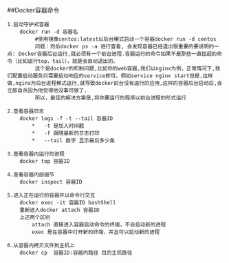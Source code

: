 ##Docker容器命令

    1.启动守护式容器
        docker run -d 容器名
             #使用镜像centos:latest以后台模式启动一个容器docker run -d centos 
             问题：然后docker ps -a 进行查看, 会发现容器已经退出很重要的要说明的一点: Docker容器后台运行,就必须有一个前台进程.容器运行的命令如果不是那些一直挂起的命令（比如运行top，tail），就是会自动退出的。 
             这个是docker的机制问题,比如你的web容器,我们以nginx为例，正常情况下,我们配置启动服务只需要启动响应的service即可。例如service nginx start但是,这样做,nginx为后台进程模式运行,就导致docker前台没有运行的应用,这样的容器后台启动后,会立即自杀因为他觉得他没事可做了.
             所以，最佳的解决方案是,将你要运行的程序以前台进程的形式运行
             
    2.查看容器日志
        docker logs -f -t --tail 容器ID
            *   -t 是加入时间戳
            *   -f 跟随最新的日志打印
            *   --tail 数字 显示最后多少条
            
    3.查看容器内运行的进程
        docker top 容器ID
        
    4.查看容器内部细节
        docker inspect 容器ID
        
    5.进入正在运行的容器并以命令行交互
      	docker exec -it 容器ID bashShell
      	重新进入docker attach 容器ID
      	上述两个区别
      		attach 直接进入容器启动命令的终端，不会启动新的进程
      		exec 是在容器中打开新的终端，并且可以启动新的进程
      		
    6.从容器内拷贝文件到主机上
      	docker cp  容器ID:容器内路径 目的主机路径